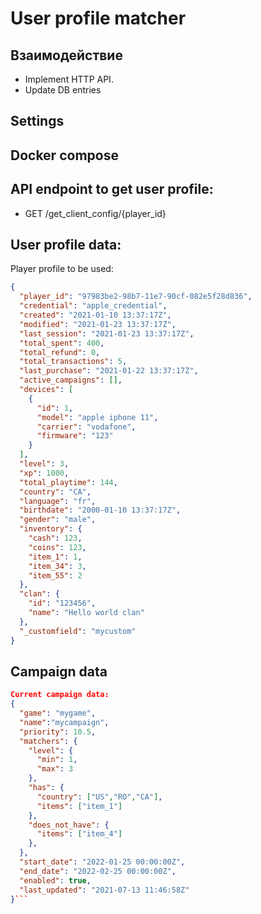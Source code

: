 # User profile matcher

## Взаимодействие
- Implement HTTP API.
- Update DB entries

## Settings

## Docker compose

## API endpoint to get user profile:
- GET /get_client_config/{player_id}

## User profile data:
Player profile to be used:
``` json
{
  "player_id": "97983be2-98b7-11e7-90cf-082e5f28d836",
  "credential": "apple_credential",
  "created": "2021-01-10 13:37:17Z",
  "modified": "2021-01-23 13:37:17Z",
  "last_session": "2021-01-23 13:37:17Z",
  "total_spent": 400,
  "total_refund": 0,
  "total_transactions": 5,
  "last_purchase": "2021-01-22 13:37:17Z",
  "active_campaigns": [],
  "devices": [
    {
      "id": 1,
      "model": "apple iphone 11",
      "carrier": "vodafone",
      "firmware": "123"
    }
  ],
  "level": 3,
  "xp": 1000,
  "total_playtime": 144,
  "country": "CA",
  "language": "fr",
  "birthdate": "2000-01-10 13:37:17Z",
  "gender": "male",
  "inventory": {
    "cash": 123,
    "coins": 123,
    "item_1": 1,
    "item_34": 3,
    "item_55": 2
  },
  "clan": {
    "id": "123456",
    "name": "Hello world clan"
  },
  "_customfield": "mycustom"
}
```

## Campaign data
```json
Current campaign data:
{
  "game": "mygame",
  "name":"mycampaign",
  "priority": 10.5,
  "matchers": {
    "level": {
      "min": 1,
      "max": 3
    },
    "has": {
      "country": ["US","RO","CA"],
      "items": ["item_1"]
    },
    "does_not_have": {
      "items": ["item_4"]
    },
  },
  "start_date": "2022-01-25 00:00:00Z",
  "end_date": "2022-02-25 00:00:00Z",
  "enabled": true,
  "last_updated": "2021-07-13 11:46:58Z"
}```